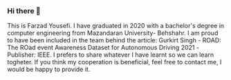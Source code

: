 ### Hi there 👋
This is Farzad Yousefi. I have graduated in 2020 with a bachelor's degree in computer engineering from Mazandaran University- Behshahr. I am proud to have been included in the team behind the article: Gurkirt Singh - ROAD: The ROad event Awareness Dataset for Autonomous Driving 2021 -Publisher: IEEE. I prefers to share whatever I have learnt so we can learn togheter. If you think my cooperation is beneficial, feel free to contact me, I would be happy to provide it.
